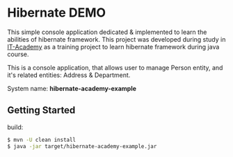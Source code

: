# Hibernate DEMO 


This simple console application dedicated & implemented to learn the abilities of hibernate framework.
This project was developed during study in <a href="https://www.it-academy.by">IT-Academy</a> as a training project to learn hibernate framework during java course.

This is a console application, that allows user to manage Person entity, and it's related entities: Address & Department.

System name: **hibernate-academy-example**

## Getting Started
build:
```bash
$ mvn -U clean install
$ java -jar target/hibernate-academy-example.jar
```
